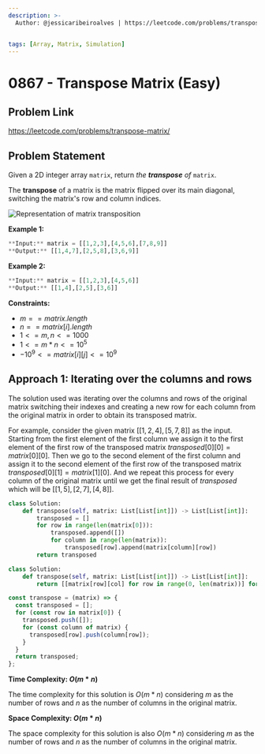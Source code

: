 ```yaml
---
description: >-
  Author: @jessicaribeiroalves | https://leetcode.com/problems/transpose-matrix/


tags: [Array, Matrix, Simulation]
---
```


# 0867 - Transpose Matrix (Easy)

## Problem Link

https://leetcode.com/problems/transpose-matrix/

## Problem Statement

Given a 2D integer array `matrix`, return _the **transpose** of_ `matrix`.

The **transpose** of a matrix is the matrix flipped over its main diagonal, switching the matrix's row and column indices.

![Representation of matrix transposition](https://assets.leetcode.com/uploads/2021/02/10/hint_transpose.png)

**Example 1:**

```Python
**Input:** matrix = [[1,2,3],[4,5,6],[7,8,9]]
**Output:** [[1,4,7],[2,5,8],[3,6,9]]
```

**Example 2:**

```Python
**Input:** matrix = [[1,2,3],[4,5,6]]
**Output:** [[1,4],[2,5],[3,6]]
```

**Constraints:**

- $m == matrix.length$
- $n == matrix[i].length$
- $1 <= m, n <= 1000$
- $1 <= m * n <= 10 ^ 5$
- $-10 ^ 9 <= matrix[i][j] <= 10 ^ 9$

## Approach 1: Iterating over the columns and rows

The solution used was iterating over the columns and rows of the original matrix switching their indexes and creating a new row for each column from the original matrix in order to obtain its transposed matrix.

For example, consider the given matrix $[[1, 2, 4], [5, 7, 8]]$ as the input. Starting from the first element of the first column we assign it to the first element of the first row of the transposed matrix $transposed[0][0] = matrix[0][0]$. Then we go to the second element of the first column and assign it to the second element of the first row of the transposed matrix $transposed[0][1] = matrix[1][0]$. And we repeat this process for every column of the original matrix until we get the final result of $transposed$ which will be $[[1, 5], [2, 7], [4, 8]]$.

<Tabs>
<TabItem value="py" label="Python">
<SolutionAuthor name="@jessicaribeiroalves"/>

```py
class Solution:
    def transpose(self, matrix: List[List[int]]) -> List[List[int]]:
        transposed = []
        for row in range(len(matrix[0])):
            transposed.append([])
            for column in range(len(matrix)):
                transposed[row].append(matrix[column][row])
        return transposed
```

<SolutionAuthor name="@wkw"/>

```py
class Solution:
    def transpose(self, matrix: List[List[int]]) -> List[List[int]]:
        return [[matrix[row][col] for row in range(0, len(matrix))] for col in range(0, len(matrix[0]))]
```

</TabItem>

<TabItem value="js" label="JavaScript">
<SolutionAuthor name="@jessicaribeiroalves"/>

```js
const transpose = (matrix) => {
  const transposed = [];
  for (const row in matrix[0]) {
    transposed.push([]);
    for (const column of matrix) {
      transposed[row].push(column[row]);
    }
  }
  return transposed;
};
```

</TabItem>
</Tabs>

**Time Complexity: $O(m*n)$**

The time complexity for this solution is $O(m*n)$ considering $m$ as the number of rows and $n$ as the number of columns in the original matrix.

**Space Complexity: $O(m*n)$**

The space complexity for this solution is also $O(m*n)$ considering $m$ as the number of rows and $n$ as the number of columns in the original matrix.
